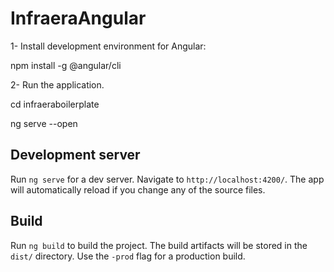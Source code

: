 # InfraeraAngular

1- 
Install development environment for Angular:

npm install -g @angular/cli

2- Run the application.

cd infraeraboilerplate

ng serve --open


## Development server

Run `ng serve` for a dev server. Navigate to `http://localhost:4200/`. The app will automatically reload if you change any of the source files.

 

## Build

Run `ng build` to build the project. The build artifacts will be stored in the `dist/` directory. Use the `-prod` flag for a production build.
 
